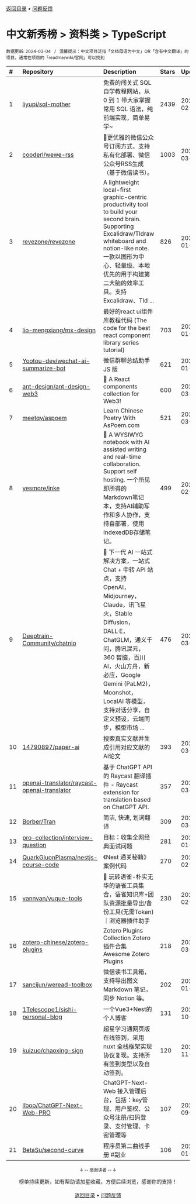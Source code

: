 <a href="https://github.com/GrowingGit/GitHub-Chinese-Top-Charts#github中文排行榜">返回目录</a> • <a href="/content/docs/feedback.md">问题反馈</a>

# 中文新秀榜 > 资料类 > TypeScript
<sub>数据更新: 2024-03-04&nbsp;&nbsp;&nbsp;/&nbsp;&nbsp;&nbsp;温馨提示：中文项目泛指「文档母语为中文」OR「含有中文翻译」的项目，通常在项目的「readme/wiki/官网」可以找到</sub>

|#|Repository|Description|Stars|Updated|Created|
|:-|:-|:-|:-|:-|:-|
|1|[liyupi/sql-mother](https://github.com/liyupi/sql-mother)|免费的闯关式 SQL 自学教程网站，从 0 到 1 带大家掌握常用 SQL 语法，纯前端实现，简单易学~|2439|2024-02-06|2023-08-03|
|2|[cooderl/wewe-rss](https://github.com/cooderl/wewe-rss)|🤗更优雅的微信公众号订阅方式，支持私有化部署、微信公众号RSS生成（基于微信读书）。|1003|2024-03-03|2024-02-27|
|3|[revezone/revezone](https://github.com/revezone/revezone)|A lightweight local-first graphic-centric  productivity tool to build your second brain. Supporting Excalidraw/Tldraw whiteboard and notion-like note. 一款以图形为中心、轻量级、本地优先的用于构建第二大脑的效率工具。支持 Excalidraw、Tld ...|826|2024-01-10|2023-07-07|
|4|[lio-mengxiang/mx-design](https://github.com/lio-mengxiang/mx-design)|最好的react ui组件库教程代码 (The code for the best react component library series tutorial)|703|2024-01-21|2023-07-21|
|5|[Yootou-dev/wechat-ai-summarize-bot](https://github.com/Yootou-dev/wechat-ai-summarize-bot)|微信群聊总结助手 JS 版|621|2024-01-10|2023-08-23|
|6|[ant-design/ant-design-web3](https://github.com/ant-design/ant-design-web3)|🥳 A React components collection for Web3!|600|2024-03-03|2023-08-18|
|7|[meetqy/aspoem](https://github.com/meetqy/aspoem)|Learn Chinese Poetry With AsPoem.com|521|2024-03-03|2023-12-19|
|8|[yesmore/inke](https://github.com/yesmore/inke)|📖 A WYSIWYG notebook with AI assisted writing and real-time collaboration. Support self hosting.  一个所见即所得的Markdown笔记本，支持AI辅助写作和多人协作，支持自部署，使用IndexedDB存储笔记。|499|2024-02-28|2023-09-26|
|9|[Deeptrain-Community/chatnio](https://github.com/Deeptrain-Community/chatnio)|🚀 下一代 AI 一站式解决方案，一站式 Chat + 中转 API 站点，支持 OpenAI，Midjourney，Claude，讯飞星火，Stable Diffusion，DALL·E，ChatGLM，通义千问，腾讯混元，360 智脑，百川 AI，火山方舟，新必应，Google Gemini (PaLM2)，Moonshot，LocalAI 等模型，支持对话分享，自定义预设，云端同步，模型市场 ...|476|2024-03-01|2023-07-17|
|10|[14790897/paper-ai](https://github.com/14790897/paper-ai)|搜索真实文献并生成引用对应文献的AI论文|393|2024-03-01|2024-01-18|
|11|[openai-translator/raycast-openai-translator](https://github.com/openai-translator/raycast-openai-translator)|基于 ChatGPT API 的 Raycast 翻译插件 - Raycast extension for translation based on ChatGPT API.|357|2024-03-03|2023-03-11|
|12|[Borber/Tran](https://github.com/Borber/Tran)|简洁, 快速, 划词翻译|309|2024-03-03|2023-11-09|
|13|[pro-collection/interview-question](https://github.com/pro-collection/interview-question)|目标：收集全网经典面试问题|281|2024-01-29|2023-03-06|
|14|[QuarkGluonPlasma/nestjs-course-code](https://github.com/QuarkGluonPlasma/nestjs-course-code)|《Nest 通关秘籍》案例代码|270|2024-02-25|2023-05-02|
|15|[vannvan/yuque-tools](https://github.com/vannvan/yuque-tools)|🧰 玩转语雀-朴实无华的语雀工具集合，语雀知识库+团队资源批量导出/备份工具(无需Token)｜浏览器插件助手|230|2024-02-04|2023-04-09|
|16|[zotero-chinese/zotero-plugins](https://github.com/zotero-chinese/zotero-plugins)|Zotero Plugins Collection   Zotero 插件合集   Awesome Zotero Plugins|218|2024-03-03|2023-09-03|
|17|[sancijun/weread-toolbox](https://github.com/sancijun/weread-toolbox)|微信读书工具箱，支持导出图文 Markdown 笔记，同步 Notion 等。|202|2024-01-13|2023-05-30|
|18|[1Telescope1/sishi-personal-blog](https://github.com/1Telescope1/sishi-personal-blog)|一个Vue3+Nest的个人博客|131|2023-10-07|2023-07-23|
|19|[kuizuo/chaoxing-sign](https://github.com/kuizuo/chaoxing-sign)|超星学习通网页版在线签到，采用 nuxt 全栈框架实现协议复现。支持所有签到类型以及自动签到。|120|2023-11-22|2023-04-02|
|20|[llboo/ChatGPT-Next-Web-PRO](https://github.com/llboo/ChatGPT-Next-Web-PRO)|ChatGPT-Next-Web 接入管理后台，包括：key管理、用户鉴权、公众号注册/扫码登录、支付管理、卡密管理等|107|2023-09-25|2023-06-30|
|21|[BetaSu/second-curve](https://github.com/BetaSu/second-curve)|程序员第二曲线手册 #副业|106|2024-01-26|2023-12-27|

<div align="center">
    <p><sub>↓ -- 感谢读者 -- ↓</sub></p>
    榜单持续更新，如有帮助请加星收藏，方便后续浏览，感谢你的支持！
</div>

<br/>

<div align="center"><a href="https://github.com/GrowingGit/GitHub-Chinese-Top-Charts#github中文排行榜">返回目录</a> • <a href="/content/docs/feedback.md">问题反馈</a></div>
